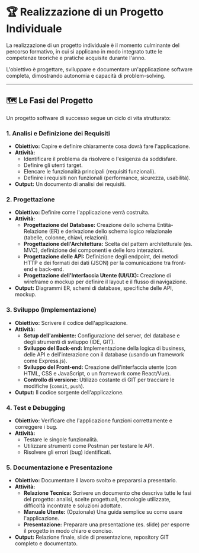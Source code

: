 # 🏆 Realizzazione di un Progetto Individuale

La realizzazione di un progetto individuale è il momento culminante del percorso formativo, in cui si applicano in modo integrato tutte le competenze teoriche e pratiche acquisite durante l'anno.

L'obiettivo è progettare, sviluppare e documentare un'applicazione software completa, dimostrando autonomia e capacità di problem-solving.

---

## 🗺️ Le Fasi del Progetto

Un progetto software di successo segue un ciclo di vita strutturato:

### 1. **Analisi e Definizione dei Requisiti**
*   **Obiettivo:** Capire e definire chiaramente cosa dovrà fare l'applicazione.
*   **Attività:**
    *   Identificare il problema da risolvere o l'esigenza da soddisfare.
    *   Definire gli utenti target.
    *   Elencare le funzionalità principali (requisiti funzionali).
    *   Definire i requisiti non funzionali (performance, sicurezza, usabilità).
*   **Output:** Un documento di analisi dei requisiti.

### 2. **Progettazione**
*   **Obiettivo:** Definire come l'applicazione verrà costruita.
*   **Attività:**
    *   **Progettazione del Database:** Creazione dello schema Entità-Relazione (ER) e derivazione dello schema logico relazionale (tabelle, colonne, chiavi, relazioni).
    *   **Progettazione dell'Architettura:** Scelta del pattern architetturale (es. MVC), definizione dei componenti e delle loro interazioni.
    *   **Progettazione delle API:** Definizione degli endpoint, dei metodi HTTP e dei formati dei dati (JSON) per la comunicazione tra front-end e back-end.
    *   **Progettazione dell'Interfaccia Utente (UI/UX):** Creazione di wireframe o mockup per definire il layout e il flusso di navigazione.
*   **Output:** Diagrammi ER, schemi di database, specifiche delle API, mockup.

### 3. **Sviluppo (Implementazione)**
*   **Obiettivo:** Scrivere il codice dell'applicazione.
*   **Attività:**
    *   **Setup dell'ambiente:** Configurazione del server, del database e degli strumenti di sviluppo (IDE, GIT).
    *   **Sviluppo del Back-end:** Implementazione della logica di business, delle API e dell'interazione con il database (usando un framework come Express.js).
    *   **Sviluppo del Front-end:** Creazione dell'interfaccia utente (con HTML, CSS e JavaScript, o un framework come React/Vue).
    *   **Controllo di versione:** Utilizzo costante di GIT per tracciare le modifiche (`commit`, `push`).
*   **Output:** Il codice sorgente dell'applicazione.

### 4. **Test e Debugging**
*   **Obiettivo:** Verificare che l'applicazione funzioni correttamente e correggere i bug.
*   **Attività:**
    *   Testare le singole funzionalità.
    *   Utilizzare strumenti come Postman per testare le API.
    *   Risolvere gli errori (bug) identificati.

### 5. **Documentazione e Presentazione**
*   **Obiettivo:** Documentare il lavoro svolto e prepararsi a presentarlo.
*   **Attività:**
    *   **Relazione Tecnica:** Scrivere un documento che descriva tutte le fasi del progetto: analisi, scelte progettuali, tecnologie utilizzate, difficoltà incontrate e soluzioni adottate.
    *   **Manuale Utente:** (Opzionale) Una guida semplice su come usare l'applicazione.
    *   **Presentazione:** Preparare una presentazione (es. slide) per esporre il progetto in modo chiaro e conciso.
*   **Output:** Relazione finale, slide di presentazione, repository GIT completo e documentato.
